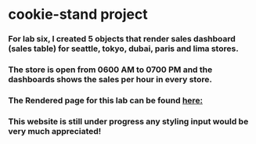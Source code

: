 # cookie-stand project

### For lab six, I created 5 objects that render sales dashboard (sales table) for seattle, tokyo, dubai, paris and lima stores.

### The store is open from 0600 AM to 0700 PM and the dashboards shows the sales per hour in every store.

### The Rendered page for this lab can be found [here:](https://jjescandor.github.io/cookie-stand/index.html)

### 

### This website is still under progress any styling input would be very much appreciated!
